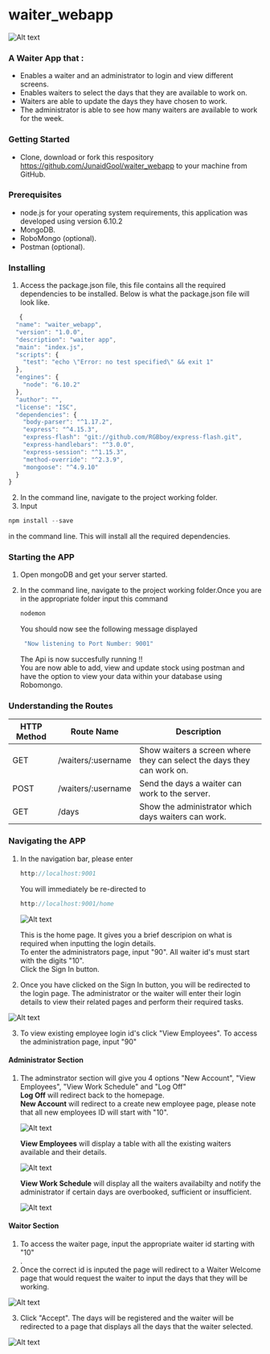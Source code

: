 # waiter_webapp

![Alt text](https://github.com/JunaidGool/waiter_webapp/blob/master/readme_images/waiter_home.GIF)

### A Waiter App that :
* Enables a waiter and an administrator to login and view different screens.
* Enables waiters to select the days that they are available to work on.
* Waiters are able to update the days they have chosen to work.
* The administrator is able to see how many waiters are available to work for the week.

### Getting Started
* Clone, download or fork this respository https://github.com/JunaidGool/waiter_webapp to your machine from GitHub.

### Prerequisites 
* node.js for your operating system requirements, this application was developed using version 6.10.2</br>
* MongoDB.<br/>
* RoboMongo (optional).<br/>
* Postman (optional).

### Installing
1. Access the package.json file, this file contains all the required dependencies to be installed.
   Below is what the package.json file will look like.
```javascript
   {
  "name": "waiter_webapp",
  "version": "1.0.0",
  "description": "waiter app",
  "main": "index.js",
  "scripts": {
    "test": "echo \"Error: no test specified\" && exit 1"
  },
  "engines": {
    "node": "6.10.2"
  },
  "author": "",
  "license": "ISC",
  "dependencies": {
    "body-parser": "^1.17.2",
    "express": "^4.15.3",
    "express-flash": "git://github.com/RGBboy/express-flash.git",
    "express-handlebars": "^3.0.0",
    "express-session": "^1.15.3",
    "method-override": "^2.3.9",
    "mongoose": "^4.9.10"
  }
}
```

2. In the command line, navigate to the project working folder.
3. Input 
```javascript
npm install --save 
```
in the command line. This will install all the required dependencies.<br/>
   
### Starting the APP
1. Open mongoDB and get your server started.<br/>
2. In the command line, navigate to the project working folder.Once you are in the appropriate folder
   input this command
   
   ```javascript 
   nodemon 
   ```
   You should now see the following message displayed<br/>
   ```javascript 
    "Now listening to Port Number: 9001"
    ```
    The Api is now succesfully running !! <br/>
    You are now able to add, view and update stock using postman and have the option to view your data within your database using Robomongo.
    
### Understanding the Routes

HTTP Method | Route Name | Description
------------ | ------------- | ---------
GET | /waiters/:username	 	  | Show waiters a screen where they can select the days they can work on.
POST | /waiters/:username		 	  | Send the days a waiter can work to the server.
GET | /days 	  | Show the administrator which days waiters can work.

### Navigating the APP
1. In the navigation bar, please enter 
   ```javascript 
   http://localhost:9001
   ```
   You will immediately be re-directed to 
   ```javascript 
   http://localhost:9001/home
   ```
   ![Alt text](https://github.com/JunaidGool/waiter_webapp/blob/master/readme_images/waiter_home.GIF)
   
   This is the home page. It gives you a brief descripion on what is required when inputting the login details.<br/>
   To enter the administrators page, input "90". All waiter id's must start with the digits "10". <br/>
   Click the Sign In button.
   
2. Once you have clicked on the Sign In button, you will be redirected to the login page. The administrator or the waiter will enter their login details to view their related pages and perform their required tasks.<br/>

![Alt text](https://github.com/JunaidGool/waiter_webapp/blob/master/readme_images/login.GIF)

3. To view existing employee login id's click "View Employees". To access the administration page, input "90"

#### Administrator Section
1. The adminstrator section will give you 4 options "New Account", "View Employees", "View Work Schedule" and "Log Off"<br/>
   **Log Off** will redirect back to the homepage.<br/>
   **New Account** will redirect to a create new employee page, please note that all new employees ID will start with "10". <br/>
   
   ![Alt text](https://github.com/JunaidGool/waiter_webapp/blob/master/readme_images/createNewAccount.GIF)
   
   **View Employees** will display a table with all the existing waiters available and their details. <br/>
   
   ![Alt text](https://github.com/JunaidGool/waiter_webapp/blob/master/readme_images/existingID's.GIF)
   
   **View Work Schedule** will display all the waiters availabilty and notify the administrator if certain days are overbooked, sufficient or insufficient.
   
   ![Alt text](https://github.com/JunaidGool/waiter_webapp/blob/master/readme_images/schedule.GIF)
   
#### Waitor Section
1. To access the waiter page, input the appropriate waiter id starting with "10"<br/>.
2. Once the correct id is inputed the page will redirect to a Waiter Welcome page that would request the waiter to input the days that they will be working.<br/>

![Alt text](https://github.com/JunaidGool/waiter_webapp/blob/master/readme_images/checkbox.GIF)


3. Click "Accept". The days will be registered and the waiter will be redirected to a page that displays all the days that the waiter selected.

![Alt text](https://github.com/JunaidGool/waiter_webapp/blob/master/readme_images/printout.GIF)
